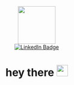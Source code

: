 <div id="header" align="center">
  <img src="https://img.freepik.com/free-vector/css-html-programming-languages-computer-programming-coding-it-female-programmer-cartoon-character-software-website-development-vector-isolated-concept-metaphor-illustration_335657-2740.jpg?w=900&t=st=1651244092~exp=1651244692~hmac=1ea007dae983f5c2e5decce70072064941e8de3531d17ac5313849180e374ed3" width="100"/>
</div>
<div id="badges" align="center">
  <a href="https://www.linkedin.com/in/dominika-papierska/"><img src="https://img.shields.io/badge/LinkedIn-blue?style=for-the-badge&logo=linkedin&logoColor=white" alt="LinkedIn Badge"/></a>
</div>
<div align="center">
  <img  src="https://komarev.com/ghpvc/?username=dominikapap&style=flat-square&color=blue" alt=""/>
  <h1>
  hey there
  <img src="https://media.giphy.com/media/hvRJCLFzcasrR4ia7z/giphy.gif" width="30px"/>
</h1>
</div>




<!--
**dominikapap/dominikapap** is a ✨ _special_ ✨ repository because its `README.md` (this file) appears on your GitHub profile.

Here are some ideas to get you started:

- 🔭 I’m currently working on ...
- 🌱 I’m currently learning ...
- 👯 I’m looking to collaborate on ...
- 🤔 I’m looking for help with ...
- 💬 Ask me about ...
- 📫 How to reach me: ...
- 😄 Pronouns: ...
- ⚡ Fun fact: ...
-->
